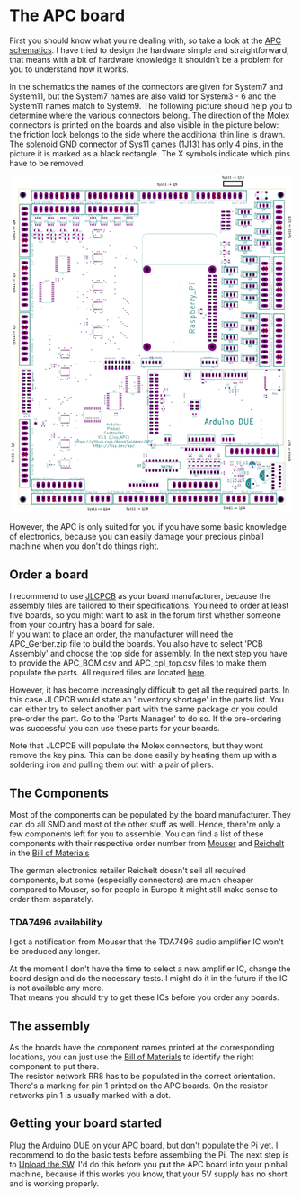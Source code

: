 # The APC board

First you should know what you're dealing with, so take a look at the [APC schematics](https://github.com/AmokSolderer/APC/blob/master/DOC/Hardware/APC_schematics.pdf). I have tried to design the hardware simple and straightforward, that means with a bit of hardware knowledge it shouldn't be a problem for you to understand how it works.

In the schematics the names of the connectors are given for System7 and System11, but the System7 names are also valid for System3 - 6 and the System11 names match to System9. The following picture should help you to determine where the various connectors belong. The direction of the Molex connectors is printed on the boards and also visible in the picture below: the friction lock belongs to the side where the additional thin line is drawn.  
The solenoid GND connector of Sys11 games (1J13) has only 4 pins, in the picture it is marked as a black rectangle. The X symbols indicate which pins have to be removed.

![APC connectors](https://github.com/AmokSolderer/APC/blob/master/DOC/PICS/APC_Connectors.png)

However, the APC is only suited for you if you have some basic knowledge of electronics, because you can easily damage your precious pinball machine when you don't do things right.

## Order a board

I recommend to use [JLCPCB](https://jlcpcb.com) as your board manufacturer, because the assembly files are tailored to their specifications. You need to order at least five boards, so you might want to ask in the forum first whether someone from your country has a board for sale.  
If you want to place an order, the manufacturer will need the APC_Gerber.zip file to build the boards. You also have to select 'PCB Assembly' and choose the top side for assembly. In the next step you have to provide the APC_BOM.csv and APC_cpl_top.csv files to make them populate the parts. All required files are located [here](https://github.com/AmokSolderer/APC/tree/master/DOC/Hardware/APC_FabricationFiles_SSOP).

However, it has become increasingly difficult to get all the required parts. In this case JLCPCB would state an 'Inventory shortage' in the parts list. You can either try to select another part with the same package or you could pre-order the part. Go to the 'Parts Manager' to do so. If the pre-ordering was successful you can use these parts for your boards.

Note that JLCPCB will populate the Molex connectors, but they wont remove the key pins. This can be done easiliy by heating them up with a soldering iron and pulling them out with a pair of pliers.

## The Components

Most of the components can be populated by the board manufacturer. They can do all SMD and most of the other stuff as well. Hence, there're only a few components left for you to assemble. You can find a list of these components with their respective order number from [Mouser](http://www.mouser.com) and [Reichelt](http://www.reichelt.de) in the [Bill of Materials](https://github.com/AmokSolderer/APC/blob/master/DOC/Hardware/Assembly/APC_BOMselfSolder.pdf)

The german electronics retailer Reichelt doesn't sell all required components, but some (especially connectors) are much cheaper compared to Mouser, so for people in Europe it might still make sense to order them separately.

### TDA7496 availability

I got a notification from Mouser that the TDA7496 audio amplifier IC won't be produced any longer.

At the moment I don't have the time to select a new amplifier IC, change the board design and do the necessary tests. I might do it in the future if the IC is not available any more.  
That means you should try to get these ICs before you order any boards.

## The assembly

As the boards have the component names printed at the corresponding locations, you can just use the [Bill of Materials](https://github.com/AmokSolderer/APC/blob/master/DOC/Hardware/Assembly/APC_BOMselfSolder.pdf) to identify the  right component to put there.  
The resistor network RR8 has to be populated in the correct orientation. There's a marking for pin 1 printed on the APC boards. On the resistor networks pin 1 is usually marked with a dot.

## Getting your board started

Plug the Arduino DUE on your APC board, but don't populate the Pi yet. I recommend to do the basic tests before assembling the Pi.
The next step is to [Upload the SW](https://github.com/AmokSolderer/APC/blob/master/DOC/Upload_SW.md). I'd do this before you put the APC board into your pinball machine, because if this works you know, that your 5V supply has no short and is working properly.
